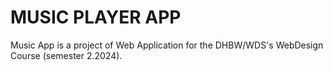 # MUSIC PLAYER APP

Music App is a project of Web Application for the DHBW/WDS's WebDesign Course (semester 2.2024).